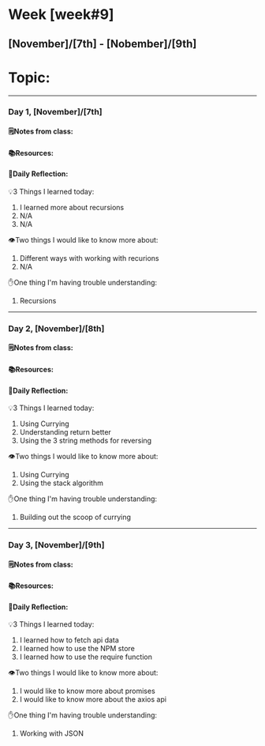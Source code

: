 # Week [week#9]
## [November]/[7th] - [Nobember]/[9th]

# Topic:

___

### Day 1, [November]/[7th]

#### 🗒️Notes from class:

#### 📚Resources:


#### 💭Daily Reflection:

💡3 Things I learned today:
1. I learned more about recursions
2. N/A
3. N/A

👁️Two things I would like to know more about:
1. Different ways with working with recurions
2. N/A

✋One thing I'm having trouble understanding:
1. Recursions


___

### Day 2, [November]/[8th] 

#### 🗒️Notes from class:

#### 📚Resources:


#### 💭Daily Reflection:

💡3 Things I learned today:
1. Using Currying
2. Understanding return better 
3. Using the 3 string methods for reversing 

👁️Two things I would like to know more about:
1. Using Currying
2. Using the stack algorithm 

✋One thing I'm having trouble understanding:
1. Building out the scoop of currying

___

### Day 3, [November]/[9th]
#### 🗒️Notes from class:

#### 📚Resources:


#### 💭Daily Reflection:

💡3 Things I learned today:
1. I learned how to fetch api data
2. I learned how to use the NPM store
3. I learned how to use the require function

👁️Two things I would like to know more about:
1. I would like to know more about promises 
2. I would like to know more about the axios api 

✋One thing I'm having trouble understanding:
1. Working with JSON
 

